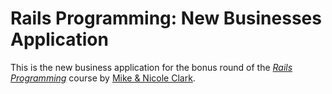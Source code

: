# Rails Programming: New Businesses Application

This is the new business application for the bonus round of the [*Rails Programming*](http://pragmaticstudio.com/)
course by [Mike & Nicole Clark](http://pragmaticstudio.com/).